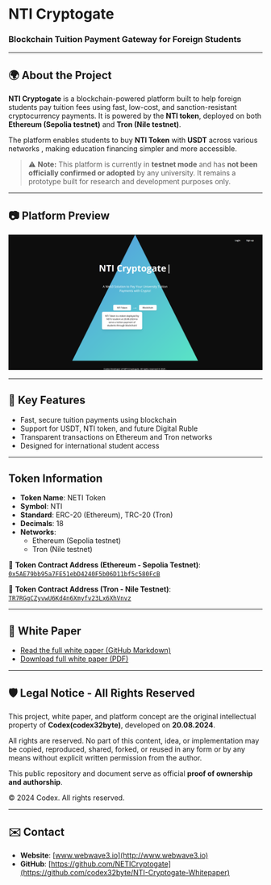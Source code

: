 # NTI Cryptogate  
### Blockchain Tuition Payment Gateway for Foreign Students 

---

## 🌍 About the Project

**NTI Cryptogate** is a blockchain-powered platform built to help foreign students pay tuition fees using fast, low-cost, and sanction-resistant cryptocurrency payments. It is powered by the **NTI token**, deployed on both **Ethereum (Sepolia testnet)** and **Tron (Nile testnet)**.

The platform enables students to buy **NTI Token** with **USDT** across various networks , making education financing simpler and more accessible.

> ⚠️ **Note:** This platform is currently in **testnet mode** and has **not been officially confirmed or adopted** by any university. It remains a prototype built for research and development purposes only.

---

## 📷 Platform Preview

![NETI Cryptogate UI](./indexss.png)


---

## 🚀 Key Features

- Fast, secure tuition payments using blockchain
- Support for USDT, NTI token, and future Digital Ruble
- Transparent transactions on Ethereum and Tron networks
- Designed for international student access

---

##  Token Information

- **Token Name**: NETI Token  
- **Symbol**: NTI  
- **Standard**: ERC-20 (Ethereum), TRC-20 (Tron)  
- **Decimals**: 18  
- **Networks**:  
  - Ethereum (Sepolia testnet)  
  - Tron (Nile testnet)  

📌 **Token Contract Address (Ethereum - Sepolia Testnet)**:  
[`0x5AE79bb95a7FE51ebD4240F5b06D11bf5c580FcB`](https://sepolia.etherscan.io/address/0x5AE79bb95a7FE51ebD4240F5b06D11bf5c580FcB)

📌 **Token Contract Address (Tron - Nile Testnet)**:  
[`TR7RGgCZyvwU6Kd4n6Xmyfv23Lx6XhVnvz`](https://nile.tronscan.org/#/token20/TR7RGgCZyvwU6Kd4n6Xmyfv23Lx6XhVnvz)


---

## 📄 White Paper

- [Read the full white paper (GitHub Markdown)](./WHITEPAPER.md)
- [Download full white paper (PDF)](./NTI_Cryptogate_Whitepaper.pdf)

---

## 🛡️ Legal Notice - All Rights Reserved

This project, white paper, and platform concept are the original intellectual property of **Codex(codex32byte)**, developed on **20.08.2024**.

All rights are reserved. No part of this content, idea, or implementation may be copied, reproduced, shared, forked, or reused in any form or by any means without explicit written permission from the author.

This public repository and document serve as official **proof of ownership and authorship**.

© 2024 Codex. All rights reserved.

---

## ✉️ Contact

- **Website**: [www.webwave3.io](http://www.webwave3.io)    
- **GitHub**: [https://github.com/NETICryptogate](https://github.com/codex32byte/NTI-Cryptogate-Whitepaper)  
